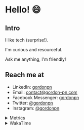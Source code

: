 # Hello! 😄

## Intro

I like tech (surprise!).

I'm curious and resourceful.

Ask me anything, I'm friendly!

## Reach me at

- LinkedIn: [gordonpn](https://www.linkedin.com/in/gordonpn/)
- Email: [contact@gordon-pn.com](mailto:contact@gordon-pn.com)
- Facebook Messenger: [gordonpn](https://www.messenger.com/t/Gordonpn)
- Twitter: [@gordonpn](https://twitter.com/Gordonpn)
- Instagram: [@gordonpn](https://www.instagram.com/gordonpn/)

<details>
  <summary>Metrics</summary>

  <img align="center" src="https://github.com/gordonpn/gordonpn/blob/master/github-metrics.svg" alt="GitHub Metrics">

</details>

<details>
  <summary>WakaTime</summary>

  <!--START_SECTION:waka-->
**I'm an Early 🐤** 

```text
🌞 Morning    178 commits    █████░░░░░░░░░░░░░░░░░░░░   21.5% 
🌆 Daytime    320 commits    █████████░░░░░░░░░░░░░░░░   38.65% 
🌃 Evening    294 commits    █████████░░░░░░░░░░░░░░░░   35.51% 
🌙 Night      36 commits     █░░░░░░░░░░░░░░░░░░░░░░░░   4.35%

```
📅 **I'm Most Productive on Wednesday** 

```text
Monday       128 commits    ███░░░░░░░░░░░░░░░░░░░░░░   15.46% 
Tuesday      101 commits    ███░░░░░░░░░░░░░░░░░░░░░░   12.2% 
Wednesday    185 commits    █████░░░░░░░░░░░░░░░░░░░░   22.34% 
Thursday     110 commits    ███░░░░░░░░░░░░░░░░░░░░░░   13.29% 
Friday       122 commits    ███░░░░░░░░░░░░░░░░░░░░░░   14.73% 
Saturday     61 commits     █░░░░░░░░░░░░░░░░░░░░░░░░   7.37% 
Sunday       121 commits    ███░░░░░░░░░░░░░░░░░░░░░░   14.61%

```


📊 **This Week I Spent My Time On** 

```text
💬 Programming Languages: 
Java                     15 hrs 12 mins      ███████████████████░░░░░░   75.73% 
JSON                     1 hr 39 mins        ██░░░░░░░░░░░░░░░░░░░░░░░   8.26% 
ERB                      56 mins             █░░░░░░░░░░░░░░░░░░░░░░░░   4.72% 
Markdown                 54 mins             █░░░░░░░░░░░░░░░░░░░░░░░░   4.5% 
YAML                     32 mins             ░░░░░░░░░░░░░░░░░░░░░░░░░   2.72%

🔥 Editors: 
IntelliJ                 18 hrs 34 mins      ███████████████████████░░   92.45% 
VS Code                  1 hr 31 mins        ██░░░░░░░░░░░░░░░░░░░░░░░   7.55%

```


 Last Updated on 06/11/2022 10:26:27 UTC
<!--END_SECTION:waka-->
</details>
